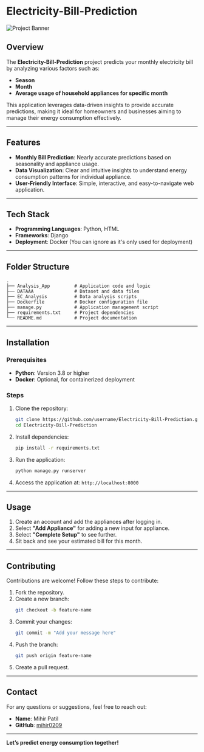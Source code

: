 # Electricity-Bill-Prediction

![Project Banner](https://via.placeholder.com/1200x300.png?text=Electricity+Bill+Prediction)

## Overview
The **Electricity-Bill-Prediction** project predicts your monthly electricity bill by analyzing various factors such as:
- **Season**
- **Month**
- **Average usage of household appliances for specific month**

This application leverages data-driven insights to provide accurate predictions, making it ideal for homeowners and businesses aiming to manage their energy consumption effectively.

---

## Features
- **Monthly Bill Prediction**: Nearly accurate predictions based on seasonality and appliance usage.
- **Data Visualization**: Clear and intuitive insights to understand energy consumption patterns for individual appliance.
- **User-Friendly Interface**: Simple, interactive, and easy-to-navigate web application.

---

## Tech Stack
- **Programming Languages**: Python, HTML
- **Frameworks**: Django
- **Deployment**: Docker (You can ignore as it's only used for deployment)

---

## Folder Structure
```plaintext
.
├── Analysis_App         # Application code and logic
├── DATAAA               # Dataset and data files
├── EC_Analysis          # Data analysis scripts
├── Dockerfile           # Docker configuration file
├── manage.py            # Application management script
├── requirements.txt     # Project dependencies
└── README.md            # Project documentation
```

---

## Installation

### Prerequisites
- **Python**: Version 3.8 or higher
- **Docker**: Optional, for containerized deployment

### Steps
1. Clone the repository:
   ```bash
   git clone https://github.com/username/Electricity-Bill-Prediction.git
   cd Electricity-Bill-Prediction
   ```

2. Install dependencies:
   ```bash
   pip install -r requirements.txt
   ```

3. Run the application:
   ```bash
   python manage.py runserver
   ```

4. Access the application at: `http://localhost:8000`

---

## Usage
1. Create an account and add the appliances after logging in.
2. Select **"Add Appliance"** for adding a new input for appliance.
3. Select **"Complete Setup"** to see further.
4. Sit back and see your estimated bill for this month.

---

## Contributing
Contributions are welcome! Follow these steps to contribute:
1. Fork the repository.
2. Create a new branch:
   ```bash
   git checkout -b feature-name
   ```
3. Commit your changes:
   ```bash
   git commit -m "Add your message here"
   ```
4. Push the branch:
   ```bash
   git push origin feature-name
   ```
5. Create a pull request.

---

## Contact
For any questions or suggestions, feel free to reach out:
- **Name**: Mihir Patil
- **GitHub**: [mihir0209](https://github.com/mihir0209)

---

**Let’s predict energy consumption together!**

